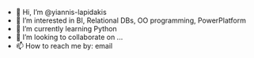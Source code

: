 - 👋 Hi, I’m @yiannis-lapidakis
- 👀 I’m interested in BI, Relational DBs, OO programming, PowerPlatform
- 🌱 I’m currently learning Python
- 💞️ I’m looking to collaborate on ...
- 📫 How to reach me by: email

<!---
yiannis-lapidakis/yiannis-lapidakis is a ✨ special ✨ repository because its `README.md` (this file) appears on your GitHub profile.
You can click the Preview link to take a look at your changes.
--->
